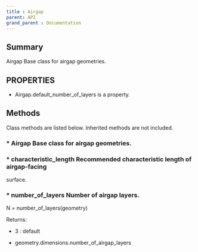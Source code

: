 ```yaml
---
title : Airgap
parent: API
grand_parent : Documentation
---
```

## Summary
Airgap Base class for airgap geometries.
## PROPERTIES
* Airgap.default_number_of_layers is a property.

## Methods
Class methods are listed below. Inherited methods are not included.
### * Airgap Base class for airgap geometries.

### * characteristic_length Recommended characteristic length of airgap-facing
surface.

### * number_of_layers Number of airgap layers.

N = number_of_layers(geometry)

Returns:

* 3 : default

* geometry.dimensions.number_of_airgap_layers

